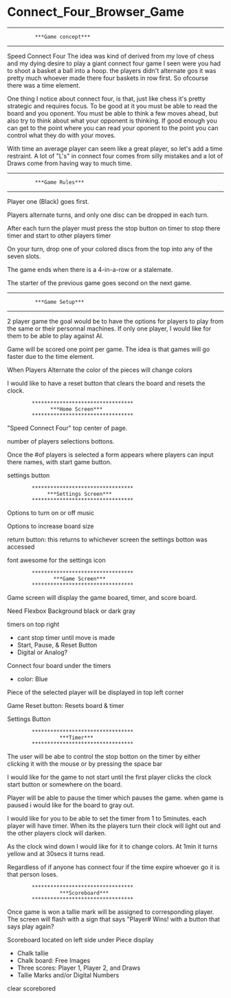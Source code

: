 # Connect_Four_Browser_Game

*************************************************
             ***Game concept***
*************************************************
Speed Connect Four
The idea was kind of derived from my love of chess and my dying desire to play a giant connect four game I seen were you had to shoot a basket a ball into a hoop. the players didn't alternate gos it was pretty much whoever made there four baskets in row first. So ofcourse there was a time element. 

One thing I notice about connect four, is that, just like chess it's pretty strategic and requires focus. To be good at it you must be able to read the board and you oponent. You must be able to think a few moves ahead, but also try to think about what your opponent is thinking. If good enough you can get to the point where you can read your oponent to the point you can control what they do with your moves.

With time an average player can seem like a great player, so let's add a time restraint. A lot of "L's" in connect four comes from silly mistakes and a lot of Draws come from having way to much time. 

*************************************************
             ***Game Rules***
*************************************************

Player one (Black) goes first.

Players alternate turns, and only one disc can be dropped in each turn. 

After each turn the player must press the stop button on timer to stop there timer and start to other players timer

On your turn, drop one of your colored discs from the top into any of the seven slots. 

The game ends when there is a 4-in-a-row or a stalemate.

The starter of the previous game goes second on the next game.

**************************************************
             ***Game Setup***
**************************************************

2 player game the goal would be to have the options for players to play from the same or their personnal machines. If only one player, I would like for them to be able to play against AI. 


Game will be scored one point per game. The idea is that games will go faster due to the time element. 

When Players Alternate the color of the pieces will change colors

I would like to have a reset button that clears the board and resets the clock.

            *********************************
                  ***Home Screen***
            *********************************

"Speed Connect Four" top center of page. 

number of players selections bottons.  

Once the #of players is selected a form appears where players can input there names, with start game button. 

settings button

            *********************************
                 ***Settings Screen***
            *********************************

Options to turn on or off music

Options to increase board size

return button: this returns to whichever screen the settings botton was accessed

font awesome for the settings icon

            *********************************
                   ***Game Screen***
            *********************************


Game screen will display the game boared, timer, and score board.

Need Flexbox
Background black or dark gray

timers on top right
 - cant stop timer until move is made
 - Start, Pause, & Reset Button
 - Digital or Analog?

Connect four board under the timers 
 - color: Blue

Piece of the selected player will be displayed in top left corner

Game Reset button: Resets board & timer

Settings Button

            *********************************
                     ***Timer***
            *********************************

The user will be abe to control the stop botton on the timer by either clicking it with the mouse or by pressing the space bar

I would like for the game to not start until the first player clicks the clock start button or somewhere on the board. 

Player will be able to pause the timer which pauses the game. 
when game is paused i would like for the board to gray out.

I would like for you to be able to set the timer from 1 to 5minutes. 
each player will have timer. When its the players turn their clock will light out and the other players clock will darken.  

As the clock wind down I would like for it to change colors. At 1min it turns yellow and at 30secs it turns read. 

Regardless of if anyone has connect four if the time expire whoever go it is that person loses. 

            *********************************
                     ***Scoreboard***
            *********************************

Once game is won a tallie mark will be assigned to corresponding player.
The screen will flash with a sign that says "Player# Wins! with a button that says play again?  

Scoreboard located on left side under Piece display
 - Chalk tallie
 - Chalk board: Free Images
 - Three scores: Player 1, Player 2, and Draws
 - Tallie Marks and/or Digital Numbers

clear scorebored
 

